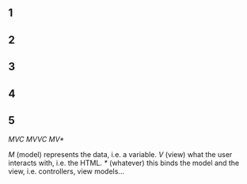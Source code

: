 ## 1

## 2

## 3

## 4

## 5

_MVC_
_MVVC_
_MV*_

_M_ (model) represents the data, i.e. a variable.
_V_ (view) what the user interacts with, i.e. the HTML.
_*_ (whatever) this binds the model and the view, i.e. controllers, view models...